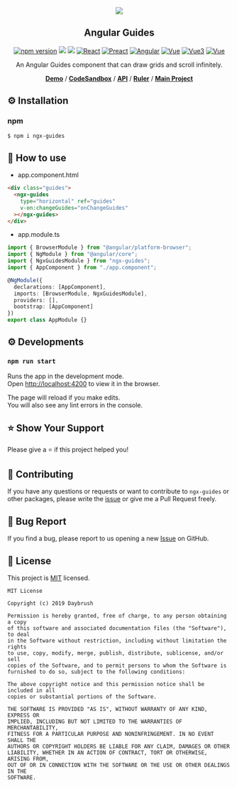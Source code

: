 

<p align="middle" ><img src="https://raw.githubusercontent.com/daybrush/guides/master/demo/images/guides.png"/></p>
<h2 align="middle">Angular Guides</h2>
<p align="middle">
<a href="https://www.npmjs.com/package/ngx-guides" target="_blank"><img src="https://img.shields.io/npm/v/ngx-guides.svg?style=flat-square&color=007acc&label=version" alt="npm version" /></a>
<img src="https://img.shields.io/badge/language-typescript-blue.svg?style=flat-square"/>
<a href="https://github.com/daybrush/guides/blob/master/LICENSE" target="_blank"><img src="https://img.shields.io/github/license/daybrush/guides.svg?style=flat-square&label=license&color=08CE5D"/></a>
<a href="https://github.com/daybrush/guides/tree/master/packages/react-guides" target="_blank"><img alt="React" src="https://img.shields.io/static/v1.svg?label=&message=React&style=flat-square&color=61daeb"></a>
<a href="https://github.com/daybrush/guides/tree/master/packages/preact-guides" target="_blank"><img alt="Preact" src="https://img.shields.io/static/v1.svg?label=&message=Preact&style=flat-square&color=673ab8"></a>
<a href="https://github.com/daybrush/guides/tree/master/packages/ngx-guides" target="_blank"><img alt="Angular" src="https://img.shields.io/static/v1.svg?label=&message=Angular&style=flat-square&color=C82B38"></a>
<a href="https://github.com/daybrush/guides/tree/master/packages/vue-guides" target="_blank"><img
    alt="Vue"
    src="https://img.shields.io/static/v1.svg?label=&message=Vue2&style=flat-square&color=3fb984"></a>
<a href="https://github.com/daybrush/guides/tree/master/packages/ngx-guides" target="_blank"><img
    alt="Vue3"
    src="https://img.shields.io/static/v1.svg?label=&message=Vue3&style=flat-square&color=3fb984"></a>
<a href="https://github.com/daybrush/guides/tree/master/packages/svelte-guides" target="_blank"><img
    alt="Vue"
    src="https://img.shields.io/static/v1.svg?label=&message=Svelte&style=flat-square&color=C82B38"></a>
</p>
<p align="middle">An Angular Guides component that can draw grids and scroll infinitely.</p>
<p align="middle">
    <a href="https://daybrush.com/guides" target="_blank"><strong>Demo</strong></a> /
    <a href="https://codesandbox.io/s/ngx-guides-demo-tdqjxo" target="_blank"><strong>CodeSandbox</strong></a> /
    <a href="https://daybrush.com/guides/release/latest/doc/" target="_blank"><strong>API</strong></a> /
    <a href="https://github.com/daybrush/ruler" target="_blank"><strong>Ruler</strong></a> /
    <a href="https://github.com/daybrush/scena" target="_blank"><strong>Main Project</strong></a>
</p>


## ⚙️ Installation
### npm
```sh
$ npm i ngx-guides
```

## 🚀 How to use
* app.component.html
```html
<div class="guides">
  <ngx-guides
    type="horizontal" ref="guides"
    v-on:changeGuides="onChangeGuides"
  ></ngx-guides>
</div>
```
* app.module.ts
```ts
import { BrowserModule } from "@angular/platform-browser";
import { NgModule } from "@angular/core";
import { NgxGuidesModule } from "ngx-guides";
import { AppComponent } from "./app.component";

@NgModule({
  declarations: [AppComponent],
  imports: [BrowserModule, NgxGuidesModule],
  providers: [],
  bootstrap: [AppComponent]
})
export class AppModule {}
```


## ⚙️ Developments
### `npm run start`

Runs the app in the development mode.<br>
Open [http://localhost:4200](http://localhost:4200) to view it in the browser.

The page will reload if you make edits.<br>
You will also see any lint errors in the console.



## ⭐️ Show Your Support
Please give a ⭐️ if this project helped you!

## 👏 Contributing

If you have any questions or requests or want to contribute to `ngx-guides` or other packages, please write the [issue](https://github.com/daybrush/guides/issues) or give me a Pull Request freely.

## 🐞 Bug Report

If you find a bug, please report to us opening a new [Issue](https://github.com/daybrush/guides/issues) on GitHub.


## 📝 License

This project is [MIT](https://github.com/daybrush/guides/blob/master/LICENSE) licensed.

```
MIT License

Copyright (c) 2019 Daybrush

Permission is hereby granted, free of charge, to any person obtaining a copy
of this software and associated documentation files (the "Software"), to deal
in the Software without restriction, including without limitation the rights
to use, copy, modify, merge, publish, distribute, sublicense, and/or sell
copies of the Software, and to permit persons to whom the Software is
furnished to do so, subject to the following conditions:

The above copyright notice and this permission notice shall be included in all
copies or substantial portions of the Software.

THE SOFTWARE IS PROVIDED "AS IS", WITHOUT WARRANTY OF ANY KIND, EXPRESS OR
IMPLIED, INCLUDING BUT NOT LIMITED TO THE WARRANTIES OF MERCHANTABILITY,
FITNESS FOR A PARTICULAR PURPOSE AND NONINFRINGEMENT. IN NO EVENT SHALL THE
AUTHORS OR COPYRIGHT HOLDERS BE LIABLE FOR ANY CLAIM, DAMAGES OR OTHER
LIABILITY, WHETHER IN AN ACTION OF CONTRACT, TORT OR OTHERWISE, ARISING FROM,
OUT OF OR IN CONNECTION WITH THE SOFTWARE OR THE USE OR OTHER DEALINGS IN THE
SOFTWARE.
```

